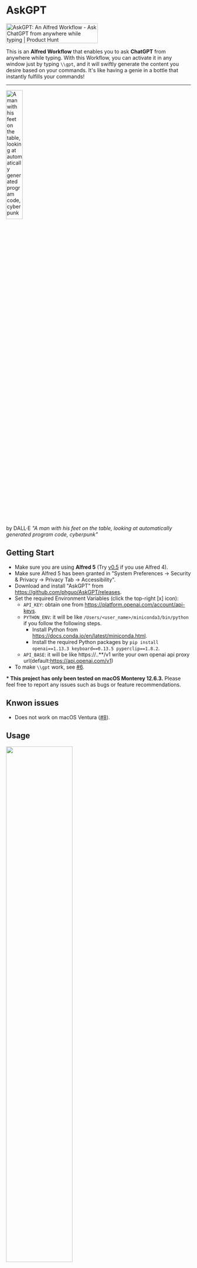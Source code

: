 # AskGPT

<a href="https://www.producthunt.com/posts/askgpt-an-alfred-workflow?utm_source=badge-featured&utm_medium=badge&utm_souce=badge-askgpt&#0045;an&#0045;alfred&#0045;workflow" target="_blank"><img src="https://api.producthunt.com/widgets/embed-image/v1/featured.svg?post_id=385969&theme=light" alt="AskGPT&#0058;&#0032;An&#0032;Alfred&#0032;Workflow - Ask&#0032;ChatGPT&#0032;from&#0032;anywhere&#0032;while&#0032;typing | Product Hunt" style="width: 250px; height: 54px;" width="250" height="54" /></a>

This is an **Alfred Workflow** that enables you to ask **ChatGPT** from anywhere while typing. With this Workflow, you can activate it in any window just by typing `\\gpt`, and it will swiftly generate the content you desire based on your commands. It's like having a genie in a bottle that instantly fulfills your commands!

---

<img src="https://user-images.githubusercontent.com/10487750/227745921-6d163359-f660-4ec7-9856-dd67dd8a8034.png"  width="30%" height="30%" alt="A man with his feet on the table, looking at automatically generated program code, cyberpunk">

by DALL·E *"A man with his feet on the table, looking at automatically generated program code, cyberpunk"*

## Getting Start

- Make sure you are using **Alfred 5** (Try [v0.5](https://github.com/phguo/AskGPT/releases/tag/v0.5) if you use Alfred 4).
- Make sure Alfred 5 has been granted in "System Preferences -> Security & Privacy -> Privacy Tab -> Accessibility".
- Download and install "AskGPT" from https://github.com/phguo/AskGPT/releases.
- Set the required Environment Variables (click the top-right [x] icon):
  - `API_KEY`: obtain one from https://platform.openai.com/account/api-keys.
  - `PYTHON_ENV`: it will be like `/Users/<user_name>/miniconda3/bin/python` if you follow the following steps.
      - Install Python from https://docs.conda.io/en/latest/miniconda.html.
      - Install the required Python packages by `pip install openai==1.13.3 keyboard==0.13.5 pyperclip==1.8.2`.
  - `API_BASE`: it will be like https://..**/v1 write your own openai api proxy url(default:https://api.openai.com/v1)
- To make `\\gpt` work, see [#6](https://github.com/phguo/AskGPT/issues/6#issuecomment-1509431313).

__* This project has only been tested on macOS Monterey 12.6.3.__ Please feel free to report any issues such as bugs or feature recommendations.

## Knwon issues

- Does not work on macOS Ventura ([#8](https://github.com/phguo/AskGPT/issues/8)).

## Usage

<img src="https://github.com/phguo/AskGPT/blob/main/video/alfred.png"  width="60%" height="60%">


You can access the Workflow by Alfred keyword `gpt` or typing `\\gpt` anywhere. The following are some use cases.

Let AskGPT write an email for you:

![email](https://github.com/phguo/AskGPT/blob/main/video/email.gif)

Let AskGPT write code for you:

![hello](https://github.com/phguo/AskGPT/blob/main/video/hello.gif)

Let AskGPT check grammar errors (from clipboard) for you:

![grammar](https://github.com/phguo/AskGPT/blob/main/video/grammar.gif)

## Changelog

[v0.6.1](https://github.com/phguo/AskGPT/releases/tag/v0.6.1) - Apr. 4, 2023
  - Fix [#5](https://github.com/phguo/AskGPT/issues/5) that are related to the roles parser.
  - Add a configuration for printing user-inputted content.

[v0.6](https://github.com/phguo/AskGPT/releases/tag/v0.6) - Apr. 2, 2023

<img src="https://raw.githubusercontent.com/phguo/AskGPT/main/video/v0.6_User_Configuration.png"  width="70%" height="70%">

  - Support context.
  - Support user defined `model` and `temprature`.
  - Support user defined `roles`.
  - Move configuration except `API_KEY` and `PYTHON_ENV` to Alfred 5's [User Configuration](https://www.alfredapp.com/help/workflows/user-configuration/) page.

[v0.5](https://github.com/phguo/AskGPT/releases/tag/v0.5) - Mar. 26, 2023
  - The first release.
  - Activate by Alfred keyword `gpt`.
  - Activete by typing `\\gpt` anywhere.
  - Access clipbord content by "`clip`".

## TODO

- [ ] Detect invalid configuration
- [ ] Automaticly update of the Workflow
- [ ] Terminate output when the window you are using is changed
- [x] **[v0.6](https://github.com/phguo/AskGPT/releases/tag/v0.6)**, Preserve context (number of problems, delay in time, manually release, suggested by [tommyxps](https://www.v2ex.com/t/927205#r_12870341))
- [x] **[v0.6](https://github.com/phguo/AskGPT/releases/tag/v0.6)**, Save customized prompt (suggested by [tommyxps at Product Hunt](https://www.producthunt.com/posts/askgpt-an-alfred-workflow?comment=2314975))

## License

This project is licensed under the MIT License, see the [LICENSE](https://github.com/phguo/AskGPT/blob/main/LICENSE) file for details.

## Acknowledgments

- This project was inspired by [AnyGPT](https://www.producthunt.com/posts/anygpt).
- The predefined role `*polish: Revise the following sentences to make them more clear, concise, and coherent.` was designed by [reycn](https://github.com/yetone/bob-plugin-openai-polisher/pull/2) for [yetone/bob-plugin-openai-polisher](https://github.com/yetone/bob-plugin-openai-polisher).

---

☕️ Consider buy me a coffee if you find it helpful: https://guoph.gumroad.com/l/askgpt
